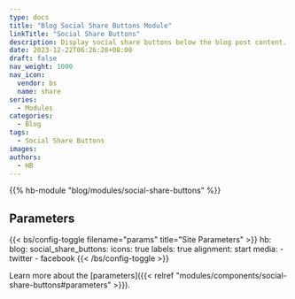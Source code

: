 ```yaml
---
type: docs
title: "Blog Social Share Buttons Module"
linkTitle: "Social Share Buttons"
description: Display social share buttons below the blog post content.
date: 2023-12-22T06:26:28+08:00
draft: false
nav_weight: 1000
nav_icon:
  vendor: bs
  name: share
series:
  - Modules
categories:
  - Blog
tags:
  - Social Share Buttons
images:
authors:
  - HB
---
```


{{% hb-module "blog/modules/social-share-buttons" %}}

## Parameters

{{< bs/config-toggle filename="params" title="Site Parameters" >}}
hb:
  blog:
    social_share_buttons:
      icons: true
      labels: true
      alignment: start
      media:
        - twitter
        - facebook
{{< /bs/config-toggle >}}

Learn more about the [parameters]({{< relref "modules/components/social-share-buttons#parameters" >}}).
